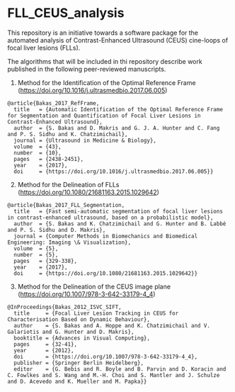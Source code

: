 # FLL_CEUS_analysis
This repository is an initiative towards a software package for the automated analysis of Contrast-Enhanced Ultrasound (CEUS) cine-loops of focal liver lesions (FLLs).

The algorithms that will be included in thi repository describe work published in the following peer-reviewed manuscripts.

1. Method for the Identification of the Optimal Reference Frame (https://doi.org/10.1016/j.ultrasmedbio.2017.06.005)
```
@article{Bakas_2017_RefFrame,
  title   = {Automatic Identification of the Optimal Reference Frame for Segmentation and Quantification of Focal Liver Lesions in Contrast-Enhanced Ultrasound},
  author  = {S. Bakas and D. Makris and G. J. A. Hunter and C. Fang and P. S. Sidhu and K. Chatzimichail},
  journal = {Ultrasound in Medicine & Biology},
  volume  = {43},
  number  = {10},
  pages   = {2438-2451},
  year    = {2017},
  doi     = {https://doi.org/10.1016/j.ultrasmedbio.2017.06.005}}
```



2. Method for the Delineation of FLLs (https://doi.org/10.1080/21681163.2015.1029642)
```
@article{Bakas_2017_FLL_Segmentation,
  title   = {Fast semi-automatic segmentation of focal liver lesions in contrast-enhanced ultrasound, based on a probabilistic model},
  author  = {S. Bakas and K. Chatzimichail and G. Hunter and B. Labbé and P. S. Sidhu and D. Makris},
  journal = {Computer Methods in Biomechanics and Biomedical Engineering: Imaging \& Visualization},
  volume  = {5},
  number  = {5},
  pages   = {329-338},
  year    = {2017},
  doi     = {https://doi.org/10.1080/21681163.2015.1029642}}
```



3. Method for the Delineation of the CEUS image plane (https://doi.org/10.1007/978-3-642-33179-4_4)
```
@InProceedings{Bakas_2012_ISVC_SIFT,
  title     = {Focal Liver Lesion Tracking in CEUS for Characterisation Based on Dynamic Behaviour},
  author    = {S. Bakas and A. Hoppe and K. Chatzimichail and V. Galariotis and G. Hunter and D. Makris},
  booktitle = {Advances in Visual Computing},
  pages     = {32-41},
  year      = {2012},
  doi       = {https://doi.org/10.1007/978-3-642-33179-4_4},
  publisher = {Springer Berlin Heidelberg},
  editor    = {G. Bebis and R. Boyle and B. Parvin and D. Koracin and C. Fowlkes and S. Wang and M.-H. Choi and S. Mantler and J. Schulze and D. Acevedo and K. Mueller and M. Papka}}
```
